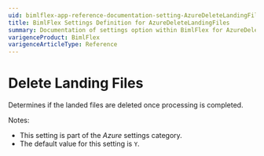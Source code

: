 ```yaml
---
uid: bimlflex-app-reference-documentation-setting-AzureDeleteLandingFiles
title: BimlFlex Settings Definition for AzureDeleteLandingFiles
summary: Documentation of settings option within BimlFlex for AzureDeleteLandingFiles
varigenceProduct: BimlFlex
varigenceArticleType: Reference
---
```


# Delete Landing Files

Determines if the landed files are deleted once processing is completed.

Notes:

* This setting is part of the *Azure* settings category.
* The default value for this setting is `Y`.
